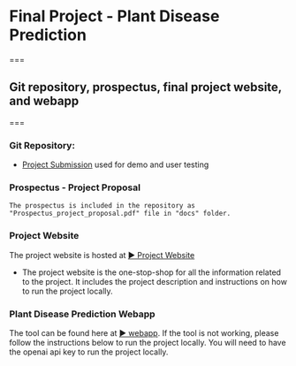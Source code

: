 # Final Project - Plant Disease Prediction  
===
## Git repository, prospectus, final project website, and webapp
===
### Git Repository: 

- [Project Submission](https://github.com/BijeshShrestha/ML_GroupProject) used for demo and user testing
    
### Prospectus - Project Proposal

    The prospectus is included in the repository as "Prospectus_project_proposal.pdf" file in "docs" folder.


### Project Website

The project website is hosted at [▶️ Project Website](https://bijeshshrestha.github.io/ML_GroupProject/)

- The project website is the one-stop-shop for all the information related to the project. It includes the project description and instructions on how to run the project locally. 

### Plant Disease Prediction Webapp

The tool can be found here at [▶ webapp](https://demo.shrestha.club/). If the tool is not working, please follow the instructions below to run the project locally. You will need to have the openai api key to run the project locally.


